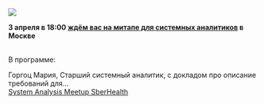<!--2025-03-17 14:03:24-->
<div class="yb">
  <div class="rss smaller1 habr"><img src="https://habrastorage.org/getpro/habr/upload_files/11f/0e3/6ab/11f0e36ab348dd0ca4ace93d3653f222.jpg" /><p><strong>3 апреля в 18:00 <a href="https://promo.sberhealth.ru/meetup">ждём вас на митапе для системных аналитиков</a> в Москве</strong></p><p><br>В программе:</p><p>Горгоц Мария,&nbsp;Старший системный аналитик,&nbsp;с докладом про описание требований для... <br><a class="light" href="https://habr.com/ru/companies/docdoc/news/891556/?utm_source=habrahabr&utm_medium=rss&utm_campaign=891556">System Analysis Meetup SberHealth</a></div>
</div>
